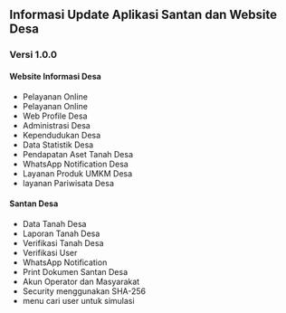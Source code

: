 ## Informasi Update Aplikasi Santan dan Website Desa

### Versi 1.0.0
#### Website Informasi Desa
- Pelayanan Online
- Pelayanan Online
- Web Profile Desa
- Administrasi Desa
- Kependudukan Desa
- Data Statistik Desa
- Pendapatan Aset Tanah Desa
- WhatsApp Notification Desa
- Layanan Produk UMKM Desa
- layanan Pariwisata Desa
#### Santan Desa
- Data Tanah Desa
- Laporan Tanah Desa
- Verifikasi Tanah Desa
- Verifikasi User
- WhatsApp Notification
- Print Dokumen Santan Desa
- Akun Operator dan Masyarakat
- Security menggunakan SHA-256
- menu cari user untuk simulasi
